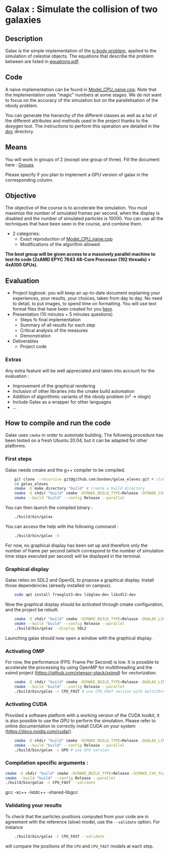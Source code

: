 # Galax : Simulate the collision of two galaxies

## Description

Galax is the simple implementation of the [n-body problem](https://en.wikipedia.org/wiki/N-body_problem), applied to the simulation of celestial objects. The equations that describe the problem between are listed in [equations.pdf](equations.pdf).

## Code

A naive implementation can be found in [Model_CPU_naive.cpp](src/Model/Model_CPU/Model_CPU_naive/Model_CPU_naive.cpp). Note that the implementation uses "magic" numbers at some stages. We do not want to focus on the accuracy of the simulation but on the parallelisation of the nbody problem.

You can generate the hierarchy of the different classes as well as a list of the different attributes and methods used in the project thanks to the doxygen tool. The instructions to perform this operation are detailed in the [doc](doc) directory.

## Means

You will work in groups of 2 (except one group of three). Fill the document here : [Groups](https://partage.imt.fr/index.php/s/XreLzmRZNtLyGdW).

Please specify if you plan to implement a GPU version of galax in the corresponding column.

## Objective

The objective of the course is to accelerate the simulation. You must maximize the number of simulated frames per second, when the display is disabled and the number of simulated particles is 10000. You can use all the techniques that have been seen in the course, and combine them.

* 2 categories:
  * Exact reproduction of [Model_CPU_naive.cpp](src/Model/Model_CPU/Model_CPU_naive/Model_CPU_naive.cpp)
  * Modifications of the algorithm allowed

**The best group will be given access to a massively parallel machine to test its code (2xAMD EPYC 7643 48-Core Processor (192 threads) + 4xA100 GPUs).**

## Evaluation

* Project logbook: you will keep an up-to-date document explaining your experiences, your results, your choices, taken from day to day. No need to detail, to put images, to spend time on formatting. You will use text format files that have been created for you [here](https://cloud.imt-atlantique.fr/index.php/s/b5zNRg2dyNgYc3i).
* Presentation (10 minutes + 5 minutes questions)
  * Steps fo final implementation
  * Summary of all results for each step
  * Critical analysis of the measures
  * Demonstration
* Deliverables
  * Project code

### Extras

Any extra feature will be well appreciated and taken into account for the evaluation :
* Improvement of the graphical rendering
* Inclusion of other libraries into the cmake build automation
* Addition of algorithmic variants of the nbody problem (n² -> nlogn)
* Include Galax as a wrapper for other languages
* ...
## How to compile and run the code

Galax uses `cmake` in order to automate building.
The following procedure has been tested on a fresh Ubuntu 20.04, but it can be adapted for other platforms.

### First steps

Galax needs cmake and the g++ compiler to be compiled.

```bash
    git clone --recursive git@github.com:bonben/galax_eleves.git # clone repository and update git submodules
    cd galax_eleves
    cmake -E make_directory "build" # create a build directory
    cmake -E chdir "build" cmake -DCMAKE_BUILD_TYPE=Release -DCMAKE_CXX_FLAGS="-mavx2" .. # configure project with cmake, using Release build and avx2
    cmake --build "build" --config Release --parallel
```

You can then launch the compiled binary :
```bash
    ./build/bin/galax
```

You can access the help with the following command :
```bash
    ./build/bin/galax -h
```

For now, no graphical display has been set up and therefore only the number of frame per second (which correspond to the number of simulation time steps executed per second) will be displayed in the terminal.

### Graphical display

Galax relies on SDL2 and OpenGL to propose a graphical display.
Install those dependencies (already installed on campux).
```bash
    sudo apt install freeglut3-dev libglew-dev libsdl2-dev
```
Now the graphical display should be activated through cmake configuration, and the project be rebuilt.
```bash
    cmake -E chdir "build" cmake -DCMAKE_BUILD_TYPE=Release -DGALAX_LINK_SDL2=ON ..
    cmake --build "build" --config Release --parallel
    ./build/bin/galax --display SDL2
```
Launching galax should now open a window with the graphical display.

### Activating OMP

For now, the performance (FPS: Frame Per Second) is low.
It is possible to accelerate the processing by using OpenMP for multithreading and the xsimd project (https://github.com/xtensor-stack/xsimd) for vectorization.
```bash
    cmake -E chdir "build" cmake -DCMAKE_BUILD_TYPE=Release -DGALAX_LINK_OMP=ON -DCMAKE_CXX_FLAGS="-mavx2" ..
    cmake --build "build" --config Release --parallel
    ./build/bin/galax -c CPU_FAST # use CPU_FAST version with multithreading & vectorization
```

### Activating CUDA

Provided a software platform with a working version of the CUDA toolkit, it is also possible to use the GPU to perform the simulation. Please refer to  online documentation to correctly install CUDA on your system (https://docs.nvidia.com/cuda/).

```bash
    cmake -E chdir "build" cmake -DCMAKE_BUILD_TYPE=Release -DGALAX_LINK_CUDA=ON -DCUDA_TOOLKIT_ROOT_DIR="/usr" ..
    cmake --build "build" --config Release --parallel
    ./build/bin/galax -c GPU # use GPU version
```

### Compilation specific arguments : 

```bash
cmake -E chdir "build" cmake -DCMAKE_BUILD_TYPE=Release -DCMAKE_CXX_FLAGS="-mavx2 -mrecip -O1" ..
cmake --build "build" --config Release --parallel
./build/bin/galax -c CPU_FAST --validate
```

gcc -xc++ -lstdc++ -shared-libgcc

### Validating your results

To check that the particles positions computed from your code are in agreement with the reference (slow) model, use the `--validate` option. For instance
```bash
    ./build/bin/galax -C CPU_FAST --validate
```
will compare the positions of the `CPU` and `CPU_FAST` models at each step.

